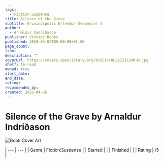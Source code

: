 ```yaml
---
tags:
  - Fiction:Suspense
title: Silence of the Grave
subtitle: Kriminalpolis Erlendur Sveinsson 4
author:
  - Arnaldur Indriðason
publisher: Vintage Books
published: 2010-05-02T05:00:00+01:00
page_count: 
isbn: 
description: ""
coverUrl: https://covers.openlibrary.org/b/olid/OL22721729M-M.jpg
shelf: to-read
owned: true
start_date: 
end_date: 
rating: 
recommended_by: 
created: 2025-04-26
---
```


# Silence of the Grave by Arnaldur Indriðason

![Book Cover Art](https://covers.openlibrary.org/b/olid/OL22721729M-M.jpg)


| --- | --- |
| Genre | Fiction:Suspense |
| Started |  |
| Finished |  |
| Rating | /5 |

